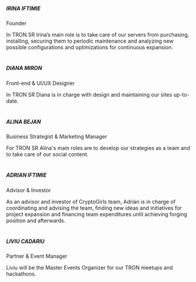 ##### IRINA IFTIMIE

Founder

In TRON SR Irina’s main role is to take care of our servers from purchasing, installing, securing them to periodic maintenance and analyzing new possible configurations and optimizations for continuous expansion.
#
##### DIANA MIRON

Front-end & UI/UX Designer

In TRON SR Diana is in charge with design and maintaining our sites up-to-date.
#
##### ALINA BEJAN

Business Strategist & Marketing Manager

For TRON SR Alina's main roles are to develop our strategies as a team and to take care of our social content.
#
##### ADRIAN IFTIMIE

Advisor & Investor

As an advisor and investor of CryptoGirls team, Adrian is in charge of coordinating and advising the team, finding new ideas and initiatives for project expansion and financing team expenditures until achieving forging position and afterwards.
#
##### LIVIU CADARIU

Partner & Event Manager

Liviu will be the Master Events Organizer for our TRON meetups and hackathons.
